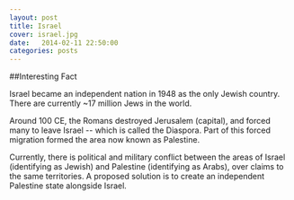 ```yaml
---
layout: post
title: Israel
cover: israel.jpg
date:   2014-02-11 22:50:00
categories: posts
---
```


##Interesting Fact

Israel became an independent nation in 1948 as the only Jewish country. There are currently ~17 million Jews in the world.

Around 100 CE, the Romans destroyed Jerusalem (capital), and forced many to leave Israel -- which is called the Diaspora. Part of this forced migration formed the area now known as Palestine. 

Currently, there is political and military conflict between the areas of Israel (identifying as Jewish) and Palestine (identifying as Arabs), over claims to the same territories. A proposed solution is to create an independent Palestine state alongside Israel.
